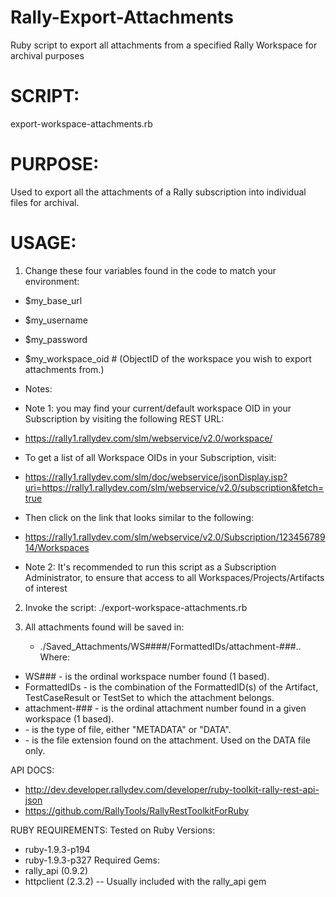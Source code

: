 Rally-Export-Attachments
========================

Ruby script to export all attachments from a specified Rally Workspace for archival purposes

SCRIPT:
=======
export-workspace-attachments.rb

PURPOSE:
========

Used to export all the attachments of a Rally subscription into individual files for archival.

USAGE:
======

1) Change these four variables found in the code to match your environment:
- $my_base_url
- $my_username
- $my_password
- $my_workspace_oid # (ObjectID of the workspace you wish to export attachments from.)

- Notes:
- Note 1: you may find your current/default workspace OID in your Subscription by visiting the following REST URL:
- https://rally1.rallydev.com/slm/webservice/v2.0/workspace/
- To get a list of all Workspace OIDs in your Subscription, visit:
- https://rally1.rallydev.com/slm/doc/webservice/jsonDisplay.jsp?uri=https://rally1.rallydev.com/slm/webservice/v2.0/subscription&fetch=true
- Then click on the link that looks similar to the following:
- https://rally1.rallydev.com/slm/webservice/v2.0/Subscription/12345678914/Workspaces
- Note 2: It's recommended to run this script as a Subscription Administrator, to ensure that access to all Workspaces/Projects/Artifacts of interest

2) Invoke the script:
	./export-workspace-attachments.rb

3) All attachments found will be saved in:
	- ./Saved_Attachments/WS####/FormattedIDs/attachment-###.<type>.<ext>
   Where:
- WS### - is the ordinal workspace number found (1 based).
- FormattedIDs - is the combination of the FormattedID(s) of the Artifact, TestCaseResult or TestSet to which the attachment belongs.
- attachment-### - is the ordinal attachment number found in a given workspace (1 based).
- <type> - is the type of file, either "METADATA" or "DATA".
- <ext> - is the file extension found on the attachment. Used on the DATA <type> file only.

API DOCS:
- http://dev.developer.rallydev.com/developer/ruby-toolkit-rally-rest-api-json
- https://github.com/RallyTools/RallyRestToolkitForRuby

RUBY REQUIREMENTS:
Tested on Ruby Versions:
- ruby-1.9.3-p194
- ruby-1.9.3-p327
Required Gems:
- rally_api (0.9.2)
- httpclient (2.3.2) -- Usually included with the rally_api gem